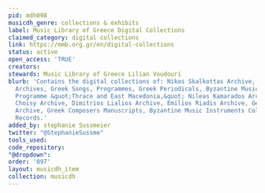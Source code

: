 ```yaml
---
pid: mdh098
musicdh_genre: collections & exhibits
label: Music Library of Greece Digital Collections
claimed_category: digital collections
link: https://mmb.org.gr/en/digital-collections
status: active
open_access: 'TRUE'
creators: 
stewards: Music Library of Greece Lilian Voudouri
blurb: 'Contains the digital collections of: Nikos Skalkottas Archive, Mikis Theodorakis
  Archives, Greek Songs, Programmes, Greek Periodicals, Byzantine Music, Research
  Programme &quot;Thrace and East Macedonia,&quot; Nileas Kamarados Archive, Fank
  Choisy Archive, Dimitrios Lialios Archive, Emilios Riadis Archive, George Ponirdidis
  Archive, Greek Composers Manuscripts, Byzantine Music Instruments Collection, Vinly
  Records.'
added_by: stephanie Sussmeier
twitter: "@StephanieSussme"
tools_used: 
code_repository: 
"@dropdown": 
order: '097'
layout: musicdh_item
collection: musicdh
---
```

